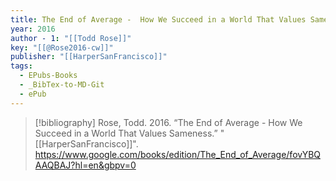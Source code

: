 ```yaml
---
title: The End of Average -  How We Succeed in a World That Values Sameness
year: 2016
author - 1: "[[Todd Rose]]"
key: "[[@Rose2016-cw]]"
publisher: "[[HarperSanFrancisco]]"
tags:
  - EPubs-Books
  - _BibTex-to-MD-Git
  - ePub
---
```


> [!bibliography]
> Rose, Todd. 2016. “The End of Average -  How We Succeed in a World That Values Sameness.” "[[HarperSanFrancisco]]". https://www.google.com/books/edition/The_End_of_Average/fovYBQAAQBAJ?hl=en&gbpv=0